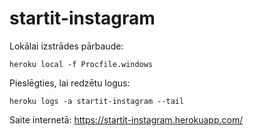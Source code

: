 # startit-instagram
Lokālai izstrādes pārbaude:
```
heroku local -f Procfile.windows
```

Pieslēgties, lai redzētu logus:
```
heroku logs -a startit-instagram --tail
```

Saite internetā: https://startit-instagram.herokuapp.com/
